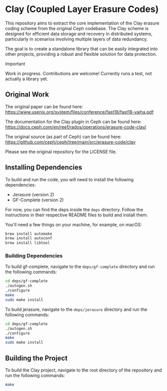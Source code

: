 # Clay (Coupled Layer Erasure Codes)

This repository aims to extract the core implementation of the Clay erasure coding scheme from the original Ceph codebase. The Clay scheme is designed for efficient data storage and recovery in distributed systems, particularly in scenarios involving multiple layers of data redundancy.

The goal is to create a standalone library that can be easily integrated into other projects, providing a robust and flexible solution for data protection.

> [!Important] 
> Work in progress. Contributions are welcome! Currently runs a test, not actually a library yet.

## Original Work

The original paper can be found here:
https://www.usenix.org/system/files/conference/fast18/fast18-vajha.pdf

The documentation for the Clay plugin in Ceph can be found here:
https://docs.ceph.com/en/reef/rados/operations/erasure-code-clay/

The original source (as part of Ceph) can be found here:
https://github.com/ceph/ceph/tree/main/src/erasure-code/clay

Please see the original repository for the LICENSE file.

## Installing Dependencies

To build and run the code, you will need to install the following dependencies:
- Jerasure (version 2)
- GF-Complete (version 2)

For now, you can find the deps inside the `deps` directory. Follow the instructions in their respective README files to build and install them.

You'll need a few things on your machine, for example, on macOS:

```bash
brew install automake
brew install autoconf
brew install libtool
```

### Building Dependencies

To build gf-complete, navigate to the `deps/gf-complete` directory and run the following commands:

```bash
cd deps/gf-complete
./autogen.sh
./configure
make
sudo make install
```

To build jerasure, navigate to the `deps/jerasure` directory and run the following commands:

```bash
cd deps/gf-complete
./autogen.sh
./configure
make
sudo make install
```

## Building the Project

To build the Clay project, navigate to the root directory of the repository and run the following commands:

```bash
make
```
